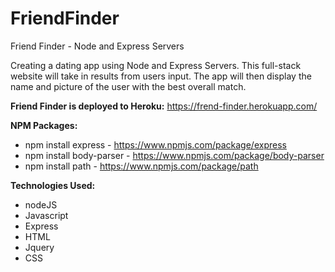 # FriendFinder

Friend Finder - Node and Express Servers

Creating a dating app using Node and Express Servers. This full-stack website will take in results from users input. The app will then display the name and picture of the user with the best overall match.

<b>Friend Finder is deployed to Heroku:</b> https://frend-finder.herokuapp.com/


<b>NPM Packages:</b>
- npm install express - https://www.npmjs.com/package/express
- npm install body-parser - https://www.npmjs.com/package/body-parser
- npm install path - https://www.npmjs.com/package/path

<b>Technologies Used:</b>
- nodeJS
- Javascript
- Express
- HTML
- Jquery
- CSS